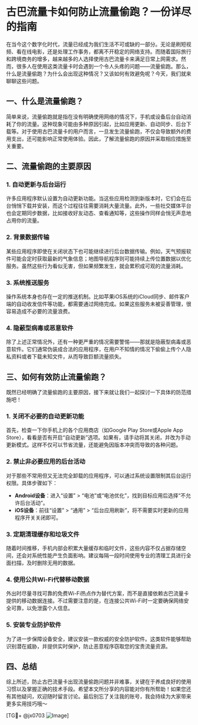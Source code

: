 # 古巴流量卡如何防止流量偷跑？一份详尽的指南

在当今这个数字化时代，流量已经成为我们生活不可或缺的一部分。无论是刷短视频、看在线电影，还是处理工作事务，都离不开稳定的网络支持。而随着国际旅行和跨境商务的增多，越来越多的人选择使用古巴流量卡来满足日常上网需求。然而，很多人在使用这类流量卡时会遇到一个令人头疼的问题——流量偷跑。那么，什么是流量偷跑？为什么会出现这种情况？又该如何有效避免呢？今天，我们就来聊聊这些问题。

## 一、什么是流量偷跑？

简单来说，流量偷跑就是指在没有明确使用网络的情况下，手机或设备后台自动消耗了你的流量。这种现象可能由多种原因引起，比如应用更新、自动同步、后台下载等。对于使用古巴流量卡的用户而言，一旦发生流量偷跑，不仅会导致额外的费用支出，还可能影响正常使用体验。因此，了解流量偷跑的原因并采取相应措施至关重要。

## 二、流量偷跑的主要原因

### 1. 自动更新与后台运行

许多应用程序默认设置为自动更新功能。当这些应用检测到新版本时，它们会在后台悄悄下载并安装，而这个过程往往需要消耗大量流量。此外，一些社交媒体平台也会定期同步数据，比如接收好友动态、查看通知等，这些操作同样会悄无声息地占用你的流量。

### 2. 背景数据传输

某些应用程序即使在关闭状态下也可能继续进行后台数据传输。例如，天气预报软件可能会定时获取最新的气象信息；地图导航程序则可能持续上传位置数据以优化服务。虽然这些行为看似无害，但如果频繁发生，就会累积成可观的流量消耗。

### 3. 系统推送服务

操作系统本身也存在一定的推送机制。比如苹果iOS系统的iCloud同步、邮件客户端的自动收发信件等功能，都需要通过网络完成。如果这些服务未被妥善管理，很容易造成不必要的流量浪费。

### 4. 隐蔽型病毒或恶意软件

除了上述正常情况外，还有一种更严重的情况需要警惕——那就是隐蔽型病毒或恶意软件。它们通常伪装成合法的应用程序，在用户不知情的情况下偷偷上传个人隐私资料或者下载未知文件，从而导致巨额流量损失。

## 三、如何有效防止流量偷跑？

既然已经明确了流量偷跑的主要原因，接下来就让我们一起探讨一下具体的防范措施吧！

### 1. 关闭不必要的自动更新功能

首先，检查一下你手机上的各个应用商店（如Google Play Store或Apple App Store），看看是否有开启“自动更新”选项。如果有，请手动将其关闭，并改为手动更新模式。这样不仅可以节省流量，还能避免因版本冲突而导致的各种问题。

### 2. 禁止非必要应用的后台活动

对于那些不常用但又无法完全卸载的应用程序，可以通过系统设置限制其后台运行权限。具体步骤如下：

- **Android设备**：进入“设置” > “电池”或“电池优化”，找到目标应用后选择“不允许后台活动”。
- **iOS设备**：前往“设置” > “通用” > “后台应用刷新”，将不需要实时更新的应用程序开关关闭即可。

### 3. 定期清理缓存和垃圾文件

随着时间推移，手机内部会积累大量缓存和临时文件，这些内容不仅占据存储空间，还会对系统性能产生负面影响。建议每隔一段时间使用专业的清理工具进行全面扫描，及时删除无用的数据。

### 4. 使用公共Wi-Fi代替移动数据

外出时尽量寻找可靠的免费Wi-Fi热点作为替代方案，而不是直接依赖古巴流量卡提供的移动数据连接。不过需要注意的是，在连接公共Wi-Fi时一定要确保网络安全可靠，以免泄露个人信息。

### 5. 安装专业防护软件

为了进一步保障设备安全，建议安装一款权威的安全防护软件。这类软件能够帮助识别潜在威胁，并提供实时保护，防止恶意程序窃取您的宝贵流量资源。

## 四、总结

综上所述，防止古巴流量卡出现流量偷跑问题并非难事，关键在于养成良好的使用习惯以及掌握正确的技术手段。希望本文所分享的内容能对你有所帮助！如果您还有其他疑问，欢迎随时留言讨论。最后别忘了关注我的账号，我会持续为大家带来更多实用技巧哦～

[TG💪+ @jx0703 ![Image](https://github.com/user-attachments/assets/dbca1d08-cadb-493c-b0ec-ad6f7a83f270)]